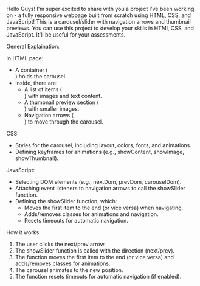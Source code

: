 Hello Guys!
I'm super excited to share with you a project I've been working on - a fully responsive webpage built from scratch using HTML, CSS, and JavaScript!
This is a carousel/slider with navigation arrows and thumbnail previews.
You can use this project to develop your skills in HTMl, CSS, and JavaScript.
It'll be useful for your assessments.

General Explaination:

In HTML page:

- A container (<div class="carousel">) holds the carousel.
- Inside, there are:
    - A list of items (<div class="list">) with images and text content.
    - A thumbnail preview section (<div class="thumbnail">) with smaller images.
    - Navigation arrows (<div class="arrows">) to move through the carousel.

CSS:

- Styles for the carousel, including layout, colors, fonts, and animations.
- Defining keyframes for animations (e.g., showContent, showImage, showThumbnail).

JavaScript:

- Selecting DOM elements (e.g., nextDom, prevDom, carouselDom).
- Attaching event listeners to navigation arrows to call the showSlider function.
- Defining the showSlider function, which:
    - Moves the first item to the end (or vice versa) when navigating.
    - Adds/removes classes for animations and navigation.
    - Resets timeouts for automatic navigation.

How it works:

1. The user clicks the next/prev arrow.
2. The showSlider function is called with the direction (next/prev).
3. The function moves the first item to the end (or vice versa) and adds/removes classes for animations.
4. The carousel animates to the new position.
5. The function resets timeouts for automatic navigation (if enabled).
